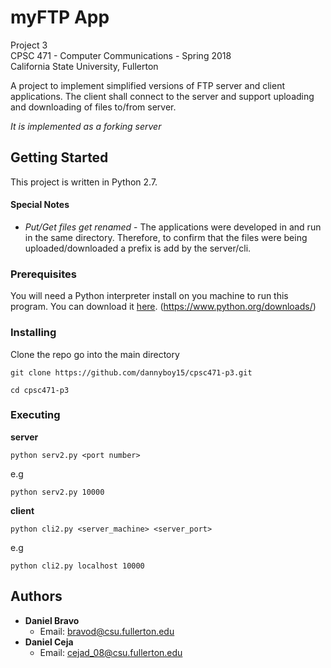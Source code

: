 # myFTP App

Project 3  
CPSC 471 - Computer Communications - Spring 2018  
California State University, Fullerton

A project to implement simplified versions of FTP server and
client applications. The client shall connect to the server and
support uploading and downloading of files to/from server.

*It is implemented as a forking server*

## Getting Started

This project is written in Python 2.7.

#### Special Notes
* *Put/Get files get renamed* - The applications were developed in
and run in the same directory. Therefore, to confirm that the
files were being uploaded/downloaded a prefix is add by the
server/cli.


### Prerequisites

You will need a Python interpreter install on you machine to run this program. You can download it [here](https://www.python.org/downloads/). (https://www.python.org/downloads/)


### Installing

Clone the repo go into the main directory

```
git clone https://github.com/dannyboy15/cpsc471-p3.git

cd cpsc471-p3
```

### Executing
**server**
```
python serv2.py <port number>
```
e.g
```
python serv2.py 10000
```
**client**
```
python cli2.py <server_machine> <server_port>
```
e.g
```
python cli2.py localhost 10000
```


## Authors
* **Daniel Bravo**
  * Email: [bravod@csu.fullerton.edu](bravod@csu.fullerton.edu)
* **Daniel Ceja**
  * Email: cejad_08@csu.fullerton.edu
